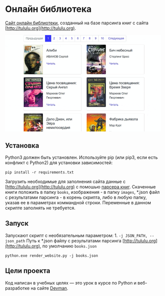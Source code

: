 # Онлайн библиотека

[Сайт онлайн библиотеки](https://juliakendo.github.io/online-library_v2/pages/index.html), созданный на базе парсинга книг с сайта [http://tululu.org](http://tululu.org). 

![Demo library](demo_lib.gif)

## Установка

Python3 должен быть установлен. Используйте pip (или pip3, если есть конфликт с Python2) для установки зависимостей:

```
pip install -r requirements.txt
```

Загрузить необходимые для заполнения сайта данные с [http://tululu.org](http://tululu.org) с помошью  [парсера книг](https://github.com/JuliaKendo/online-library). Скаченные книги положить в папку `books`, изображения - в папку `images`, *.json файл с результатами парсинга - в корень скрипта, либо в любую папку, указав ее в параметрах коммандной строки.
Переменные в данном скрипте заполнять не требуется.

## Запуск

Запускают скрипт с необязательным параметром:
    1. ```-j JSON_PATH, --json_path```        Путь к *.json файлу с результатами парсинга [http://tululu.org](http://tululu.org), по умолчанию `books.json`

```
python.exe render_website.py -j books.json
```	

## Цели проекта

Код написан в учебных целях — это урок в курсе по Python и веб-разработке на сайте [Devman](https://dvmn.org).
